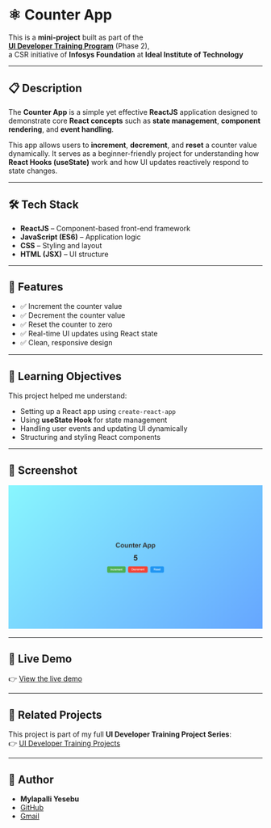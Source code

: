 # ⚛️ Counter App

This is a **mini-project** built as part of the  
**[UI Developer Training Program](https://github.com/MylapalliYesebu/UI-Developer-Training-Projects.git)** (Phase 2),  
a CSR initiative of **Infosys Foundation** at **Ideal Institute of Technology**

---

## 📋 Description

The **Counter App** is a simple yet effective **ReactJS** application designed to demonstrate core **React concepts** such as **state management**, **component rendering**, and **event handling**.

This app allows users to **increment**, **decrement**, and **reset** a counter value dynamically. It serves as a beginner-friendly project for understanding how **React Hooks (useState)** work and how UI updates reactively respond to state changes.

---

## 🛠️ Tech Stack

* **ReactJS** – Component-based front-end framework
* **JavaScript (ES6)** – Application logic
* **CSS** – Styling and layout
* **HTML (JSX)** – UI structure

---

## 🎯 Features

* ✅ Increment the counter value
* ✅ Decrement the counter value  
* ✅ Reset the counter to zero
* ✅ Real-time UI updates using React state
* ✅ Clean, responsive design

---

## 🧠 Learning Objectives

This project helped me understand:

* Setting up a React app using `create-react-app`
* Using **useState Hook** for state management
* Handling user events and updating UI dynamically
* Structuring and styling React components

---

## 📸 Screenshot

![Counter App Screenshot](images/image.png)

---

## 🧪 Live Demo

👉 [View the live demo](https://mylapalliyesebu.github.io/counter-app-react/)

---

## 🔗 Related Projects

This project is part of my full **UI Developer Training Project Series**:  
👉 [UI Developer Training Projects](https://github.com/MylapalliYesebu/UI-Developer-Training-Projects)

---

## 👤 Author

* **Mylapalli Yesebu**
* [GitHub](https://github.com/MylapalliYesebu)
* [Gmail](mailto:yesebumylapalli08@gmail.com)
